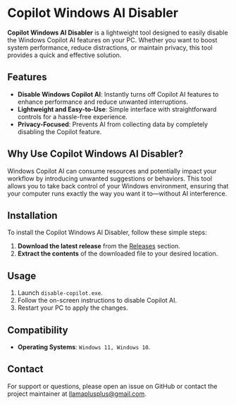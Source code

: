 # Copilot Windows AI Disabler

**Copilot Windows AI Disabler** is a lightweight tool designed to easily disable the Windows Copilot AI features on your PC. Whether you want to boost system performance, reduce distractions, or maintain privacy, this tool provides a quick and effective solution.

## Features
- **Disable Windows Copilot AI**: Instantly turns off Copilot AI features to enhance performance and reduce unwanted interruptions.
- **Lightweight and Easy-to-Use**: Simple interface with straightforward controls for a hassle-free experience.
- **Privacy-Focused**: Prevents AI from collecting data by completely disabling the Copilot feature.

## Why Use Copilot Windows AI Disabler?
Windows Copilot AI can consume resources and potentially impact your workflow by introducing unwanted suggestions or behaviors. This tool allows you to take back control of your Windows environment, ensuring that your computer runs exactly the way you want it to—without AI interference.

## Installation
To install the Copilot Windows AI Disabler, follow these simple steps:

1. **Download the latest release** from the [Releases](https://github.com/llamapp/Copilot-Windows-AI-Disabler/releases) section.
2. **Extract the contents** of the downloaded file to your desired location.

## Usage
1. Launch `disable-copilot.exe`.
2. Follow the on-screen instructions to disable Copilot AI.
3. Restart your PC to apply the changes.

## Compatibility
- **Operating Systems**: `Windows 11, Windows 10`.

## Contact
For support or questions, please open an issue on GitHub or contact the project maintainer at [llamaplusplus@gmail.com](mailto:llamaplusplus@gmail.com).
